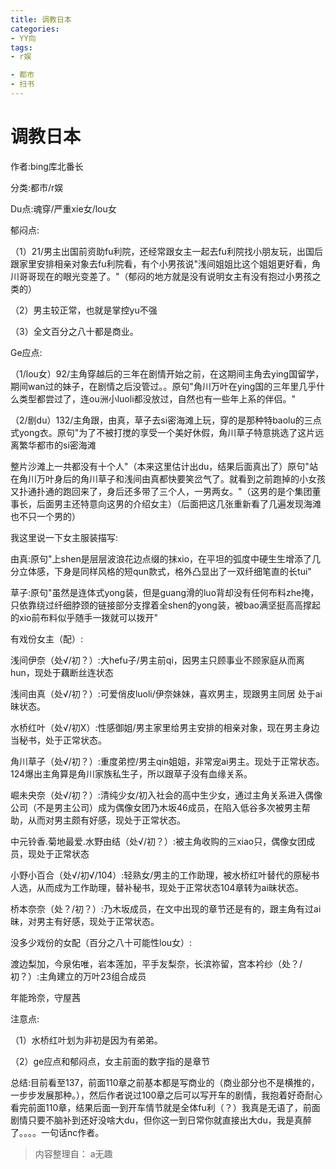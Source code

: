 ```yaml
---
title: 调教日本
categories:
- YY向
tags:
- r娱

- 都市
- 扫书
---
```

# 调教日本
作者:bing库北番长

分类:都市/r娱

Du点:魂穿/严重xie女/lou女

郁闷点:

（1）21/男主出国前资助fu利院，还经常跟女主一起去fu利院找小朋友玩，出国后跟家里安排相亲对象去fu利院看，有个小男孩说"浅间姐姐比这个姐姐更好看，角川哥哥现在的眼光变差了。"（郁闷的地方就是没有说明女主有没有抱过小男孩之类的）

（2）男主较正常，也就是掌控yu不强

（3）全文百分之八十都是商业。

Ge应点:

（1/lou女）92/主角穿越后的三年在剧情开始之前，在这期间主角去ying国留学，期间wan过的妹子，在剧情之后没管过。。原句"角川万叶在ying国的三年里几乎什么类型都尝过了，连ou洲小luoli都没放过，自然也有一些年上系的伴侣。"

（2/剧du）132/主角跟，由真，草子去si密海滩上玩，穿的是那种特baolu的三点式yong衣。原句"为了不被打搅的享受一个美好休假，角川草子特意挑选了这片远离繁华都市的si密海滩

整片沙滩上一共都没有十个人"（本来这里估计出du，结果后面真出了）原句"站在角川万叶身后的角川草子和浅间由真都快要笑岔气了。就看到之前跑掉的小女孩又扑通扑通的跑回来了，身后还多带了三个人，一男两女。"（这男的是个集团董事长，后面男主还特意向这男的介绍女主）（后面把这几张重新看了几遍发现海滩也不只一个男的）

我这里说一下女主服装描写:

由真:原句"上shen是层层波浪花边点缀的抹xio，在平坦的弧度中硬生生增添了几分立体感，下身是同样风格的短qun款式，格外凸显出了一双纤细笔直的长tui"

草子:原句"虽然是连体式yong装，但是guang滑的luo背却没有任何布料zhe掩，只依靠绕过纤细脖颈的链接部分支撑着全shen的yong装，被bao满坚挺高高撑起的xio前布料似乎随手一拨就可以拨开"

有戏份女主（配）:

浅间伊奈（处√/初？）:大hefu子/男主前qi，因男主只顾事业不顾家庭从而离hun，现处于藕断丝连状态

浅间由真（处√/初？）:可爱俏皮luoli/伊奈妹妹，喜欢男主，现跟男主同居
处于ai昧状态。

水桥红叶（处√/初X）:性感御姐/男主家里给男主安排的相亲对象，现在男主身边当秘书，处于正常状态。

角川草子（处√/初？）:重度弟控/男主qin姐姐，非常宠ai男主。现处于正常状态。124爆出主角算是角川家族私生子，所以跟草子没有血缘关系。

崛未央奈（处√/初？）:清纯少女/初入社会的高中生少女，通过主角关系进入偶像公司（不是男主公司）成为偶像女团乃木坂46成员，在陷入低谷多次被男主帮助，从而对男主颇有好感，现处于正常状态。

中元铃香.菊地最爱.水野由结（处√/初？）:被主角收购的三xiao只，偶像女团成员，现处于正常状态

小野小百合（处√/初√/104）:轻熟女/男主的工作助理，被水桥红叶替代的原秘书人选，从而成为工作助理，替补秘书，现处于正常状态104章转为ai昧状态。

桥本奈奈（处？/初？）:乃木坂成员，在文中出现的章节还是有的，跟主角有过ai昧，对男主有好感，现处于正常状态。

没多少戏份的女配（百分之八十可能性lou女）:

渡边梨加，今泉佑唯，岩本莲加，平手友梨奈，长滨祢留，宫本衿纱（处？/初？）:主角建立的万叶23组合成员

年能玲奈，守屋茜

注意点:

（1）水桥红叶划为非初是因为有弟弟。

（2）ge应点和郁闷点，女主前面的数字指的是章节

总结:目前看至137，前面110章之前基本都是写商业的（商业部分也不是横推的，一步步发展那种。），然后作者说过100章之后可以写开车的剧情，我抱着好奇耐心看完前面110章，结果后面一到开车情节就是全体fu利（？）我真是无语了，前面剧情只要不脑补到还好没啥大du，但你这一到日常你就直接出大du，我是真醉了。。。。一句话nc作者。


> 内容整理自： a无趣